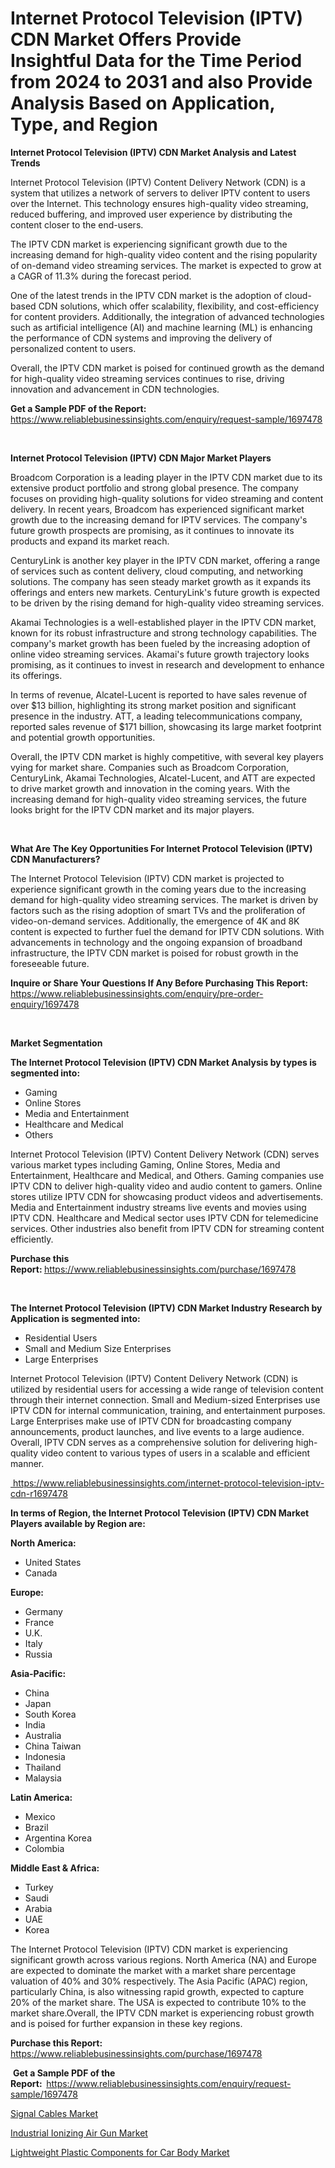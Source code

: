 <p><h1>Internet Protocol Television (IPTV) CDN Market Offers Provide Insightful Data for the Time Period from 2024 to 2031 and also Provide Analysis Based on Application, Type, and Region</h1></p><p><strong>Internet Protocol Television (IPTV) CDN Market Analysis and Latest Trends</strong></p>
<p><p>Internet Protocol Television (IPTV) Content Delivery Network (CDN) is a system that utilizes a network of servers to deliver IPTV content to users over the Internet. This technology ensures high-quality video streaming, reduced buffering, and improved user experience by distributing the content closer to the end-users.</p><p>The IPTV CDN market is experiencing significant growth due to the increasing demand for high-quality video content and the rising popularity of on-demand video streaming services. The market is expected to grow at a CAGR of 11.3% during the forecast period.</p><p>One of the latest trends in the IPTV CDN market is the adoption of cloud-based CDN solutions, which offer scalability, flexibility, and cost-efficiency for content providers. Additionally, the integration of advanced technologies such as artificial intelligence (AI) and machine learning (ML) is enhancing the performance of CDN systems and improving the delivery of personalized content to users.</p><p>Overall, the IPTV CDN market is poised for continued growth as the demand for high-quality video streaming services continues to rise, driving innovation and advancement in CDN technologies.</p></p>
<p><strong>Get a Sample PDF of the Report:&nbsp;</strong> <a href="https://www.reliablebusinessinsights.com/enquiry/request-sample/1697478">https://www.reliablebusinessinsights.com/enquiry/request-sample/1697478</a></p>
<p>&nbsp;</p>
<p><strong>Internet Protocol Television (IPTV) CDN Major Market Players</strong></p>
<p><p>Broadcom Corporation is a leading player in the IPTV CDN market due to its extensive product portfolio and strong global presence. The company focuses on providing high-quality solutions for video streaming and content delivery. In recent years, Broadcom has experienced significant market growth due to the increasing demand for IPTV services. The company's future growth prospects are promising, as it continues to innovate its products and expand its market reach.</p><p>CenturyLink is another key player in the IPTV CDN market, offering a range of services such as content delivery, cloud computing, and networking solutions. The company has seen steady market growth as it expands its offerings and enters new markets. CenturyLink's future growth is expected to be driven by the rising demand for high-quality video streaming services.</p><p>Akamai Technologies is a well-established player in the IPTV CDN market, known for its robust infrastructure and strong technology capabilities. The company's market growth has been fueled by the increasing adoption of online video streaming services. Akamai's future growth trajectory looks promising, as it continues to invest in research and development to enhance its offerings.</p><p>In terms of revenue, Alcatel-Lucent is reported to have sales revenue of over $13 billion, highlighting its strong market position and significant presence in the industry. ATT, a leading telecommunications company, reported sales revenue of $171 billion, showcasing its large market footprint and potential growth opportunities.</p><p>Overall, the IPTV CDN market is highly competitive, with several key players vying for market share. Companies such as Broadcom Corporation, CenturyLink, Akamai Technologies, Alcatel-Lucent, and ATT are expected to drive market growth and innovation in the coming years. With the increasing demand for high-quality video streaming services, the future looks bright for the IPTV CDN market and its major players.</p></p>
<p>&nbsp;</p>
<p><strong>What Are The Key Opportunities For Internet Protocol Television (IPTV) CDN Manufacturers?</strong></p>
<p><p>The Internet Protocol Television (IPTV) CDN market is projected to experience significant growth in the coming years due to the increasing demand for high-quality video streaming services. The market is driven by factors such as the rising adoption of smart TVs and the proliferation of video-on-demand services. Additionally, the emergence of 4K and 8K content is expected to further fuel the demand for IPTV CDN solutions. With advancements in technology and the ongoing expansion of broadband infrastructure, the IPTV CDN market is poised for robust growth in the foreseeable future.</p></p>
<p><strong>Inquire or Share Your Questions If Any Before Purchasing This Report:</strong> <a href="https://www.reliablebusinessinsights.com/enquiry/pre-order-enquiry/1697478">https://www.reliablebusinessinsights.com/enquiry/pre-order-enquiry/1697478</a></p>
<p>&nbsp;</p>
<p><strong>Market Segmentation</strong></p>
<p><strong>The Internet Protocol Television (IPTV) CDN Market Analysis by types is segmented into:</strong></p>
<p><ul><li>Gaming</li><li>Online Stores</li><li>Media and Entertainment</li><li>Healthcare and Medical</li><li>Others</li></ul></p>
<p><p>Internet Protocol Television (IPTV) Content Delivery Network (CDN) serves various market types including Gaming, Online Stores, Media and Entertainment, Healthcare and Medical, and Others. Gaming companies use IPTV CDN to deliver high-quality video and audio content to gamers. Online stores utilize IPTV CDN for showcasing product videos and advertisements. Media and Entertainment industry streams live events and movies using IPTV CDN. Healthcare and Medical sector uses IPTV CDN for telemedicine services. Other industries also benefit from IPTV CDN for streaming content efficiently.</p></p>
<p><strong>Purchase this Report:&nbsp;</strong><a href="https://www.reliablebusinessinsights.com/purchase/1697478">https://www.reliablebusinessinsights.com/purchase/1697478</a></p>
<p>&nbsp;</p>
<p><strong>The Internet Protocol Television (IPTV) CDN Market Industry Research by Application is segmented into:</strong></p>
<p><ul><li>Residential Users</li><li>Small and Medium Size Enterprises</li><li>Large Enterprises</li></ul></p>
<p><p>Internet Protocol Television (IPTV) Content Delivery Network (CDN) is utilized by residential users for accessing a wide range of television content through their internet connection. Small and Medium-sized Enterprises use IPTV CDN for internal communication, training, and entertainment purposes. Large Enterprises make use of IPTV CDN for broadcasting company announcements, product launches, and live events to a large audience. Overall, IPTV CDN serves as a comprehensive solution for delivering high-quality video content to various types of users in a scalable and efficient manner.</p></p>
<p><a href="https://www.reliablebusinessinsights.com/internet-protocol-television-iptv-cdn-r1697478">&nbsp;https://www.reliablebusinessinsights.com/internet-protocol-television-iptv-cdn-r1697478</a></p>
<p><strong>In terms of Region, the Internet Protocol Television (IPTV) CDN Market Players available by Region are:</strong></p>
<p>
    <p> <strong> North America: </strong>
        <ul>
            <li>United States</li>
            <li>Canada</li>
        </ul>
        </p> 
    <p> <strong> Europe: </strong>
        <ul>
            <li>Germany</li>
            <li>France</li>
            <li>U.K.</li>
            <li>Italy</li>
            <li>Russia</li>
        </ul>
        </p> 
    <p> <strong> Asia-Pacific: </strong>
        <ul>
            <li>China</li>
            <li>Japan</li>
            <li>South Korea</li>
            <li>India</li>
            <li>Australia</li>
            <li>China Taiwan</li>
            <li>Indonesia</li>
            <li>Thailand</li>
            <li>Malaysia</li>
        </ul>
        </p> 
    <p> <strong> Latin America: </strong>
        <ul>
            <li>Mexico</li>
            <li>Brazil</li>
            <li>Argentina Korea</li>
            <li>Colombia</li>
        </ul>
        </p> 
    <p> <strong> Middle East & Africa: </strong>
        <ul>
            <li>Turkey</li>
            <li>Saudi</li>
            <li>Arabia</li>
            <li>UAE</li>
            <li>Korea</li>
        </ul>
    </p>
    </p>
<p><p>The Internet Protocol Television (IPTV) CDN market is experiencing significant growth across various regions. North America (NA) and Europe are expected to dominate the market with a market share percentage valuation of 40% and 30% respectively. The Asia Pacific (APAC) region, particularly China, is also witnessing rapid growth, expected to capture 20% of the market share. The USA is expected to contribute 10% to the market share.Overall, the IPTV CDN market is experiencing robust growth and is poised for further expansion in these key regions.</p></p>
<p><strong>Purchase this Report: </strong><a href="https://www.reliablebusinessinsights.com/purchase/1697478">https://www.reliablebusinessinsights.com/purchase/1697478</a></p>
<p>&nbsp;<strong>Get a Sample PDF of the Report:&nbsp;&nbsp;</strong><a href="https://www.reliablebusinessinsights.com/enquiry/request-sample/1697478">https://www.reliablebusinessinsights.com/enquiry/request-sample/1697478</a></p>
<p><strong></strong></p>
<p><p><a href="https://medium.com/@delaneyhayes2022/exploring-signal-cables-market-dynamics-global-trends-and-future-growth-prospects-2024-2031-47e904be896f">Signal Cables Market</a></p><p><a href="https://medium.com/@jameshuggin/global-industrial-ionizing-air-gun-market-trends-insights-into-growth-opportunities-and-challenges-b03a1557e52b">Industrial Ionizing Air Gun Market</a></p><p><a href="https://medium.com/@kavonhansen2022/lightweight-plastic-components-for-car-body-market-size-by-type-cockpit-cross-car-beams-front-end-aa1f670cc3ba">Lightweight Plastic Components for Car Body Market</a></p></p>
